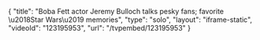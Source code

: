 {
    "title": "Boba Fett actor Jeremy Bulloch talks pesky fans; favorite \u2018Star Wars\u2019 memories",
    "type": "solo",
    "layout": "iframe-static",
    "videoId": "123195953",
    "url": "\/tvpembed\/123195953"
}